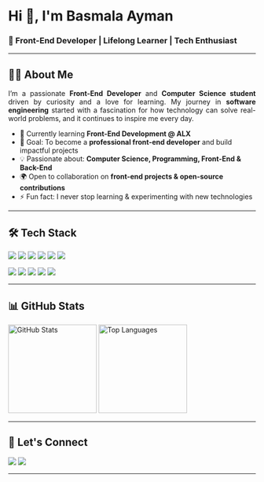 <!-- Banner -->
<h1>Hi 👋, I'm Basmala Ayman</h1>
<h3>🚀 Front-End Developer | Lifelong Learner | Tech Enthusiast</h3>

---

<!-- About Me Section -->
## 👩‍💻 About Me  

<p align="justify">
I’m a passionate <strong>Front-End Developer</strong> and <strong>Computer Science student</strong> driven by curiosity and a love for learning. My journey in <strong>software engineering</strong> started with a fascination for how technology can solve real-world problems, and it continues to inspire me every day.  
</p>

- 🌱 Currently learning **Front-End Development @ ALX**  
- 🎯 Goal: To become a **professional front-end developer** and build impactful projects  
- 💡 Passionate about: **Computer Science, Programming, Front-End & Back-End**  
- 🌍 Open to collaboration on **front-end projects & open-source contributions**  
- ⚡ Fun fact: I never stop learning & experimenting with new technologies  

---

<!-- Skills Section -->
## 🛠️ Tech Stack  

<p>
<!-- Frontend -->
<img src="https://img.shields.io/badge/HTML5-E34F26?logo=html5&logoColor=white&style=for-the-badge" />
<img src="https://img.shields.io/badge/CSS3-1572B6?logo=css3&logoColor=white&style=for-the-badge" />
<img src="https://img.shields.io/badge/JavaScript-F7DF1E?logo=javascript&logoColor=black&style=for-the-badge" />
<img src="https://img.shields.io/badge/Bootstrap-563D7C?logo=bootstrap&logoColor=white&style=for-the-badge" />
<img src="https://img.shields.io/badge/Angular-DD0031?logo=angular&logoColor=white&style=for-the-badge" />
<img src="https://img.shields.io/badge/React-61DAFB?logo=react&logoColor=black&style=for-the-badge" />
</p>

<p>
<!-- Backend / Tools -->
<img src="https://img.shields.io/badge/Node.js-339933?logo=node.js&logoColor=white&style=for-the-badge" />
<img src="https://img.shields.io/badge/Express.js-000000?logo=express&logoColor=white&style=for-the-badge" />
<img src="https://img.shields.io/badge/MongoDB-47A248?logo=mongodb&logoColor=white&style=for-the-badge" />
<img src="https://img.shields.io/badge/Git-F05032?logo=git&logoColor=white&style=for-the-badge" />
<img src="https://img.shields.io/badge/GitHub-181717?logo=github&logoColor=white&style=for-the-badge" />
</p>

---

<!-- Projects Section -->
<!-- ## 🚀 Featured Projects  

✨ <a href="https://github.com/yourusername/project1"><strong>Project 1:</strong></a> Short description of project (Tech used)  
✨ <a href="https://github.com/yourusername/project2"><strong>Project 2:</strong></a> Short description of project (Tech used)  
✨ <a href="https://github.com/yourusername/project3"><strong>Project 3:</strong></a> Short description of project (Tech used)  

<p align="center">
<a href="https://github.com/basmala-ayman?tab=repositories"><img src="https://img.shields.io/badge/More%20Projects-Click%20Here-blue?style=for-the-badge" /></a>
<</p>

---
 -->
<!-- GitHub Stats -->
## 📊 GitHub Stats  

<p>
<img src="https://github-readme-stats.vercel.app/api?username=basmala-ayman&show_icons=true&theme=tokyonight" alt="GitHub Stats" height="180"/>
<img src="https://github-readme-stats.vercel.app/api/top-langs/?username=basmala-ayman&layout=compact&theme=tokyonight" alt="Top Languages" height="180"/>
</p>

---

<!-- Connect -->
## 🤝 Let's Connect  
<p>
<a href="https://www.linkedin.com/in/basmala-ayman/"><img src="https://img.shields.io/badge/LinkedIn-0A66C2?logo=linkedin&logoColor=white&style=for-the-badge" /></a>
<a href="mailto:basmala.ayman.1904@gmail.com"><img src="https://img.shields.io/badge/Email-D14836?logo=gmail&logoColor=white&style=for-the-badge" /></a>
<!-- <a href="https://yourportfolio.com"><img src="https://img.shields.io/badge/Portfolio-000000?logo=vercel&logoColor=white&style=for-the-badge" /></a> -->
</p>

---
